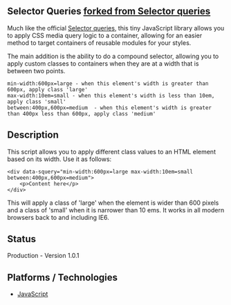 ## Selector Queries [forked from Selector queries](https://github.com/ahume/selector-queries)

Much like the official [Selector queries](https://github.com/ahume/selector-queries), this tiny JavaScript library allows you to apply CSS media query logic to a container, allowing for an easier method to target containers of reusable modules for your styles.

The main addition is the ability to do a compound selector, allowing you to apply custom classes to containers when they are at a width that is between two points.

	min-width:600px=large - when this element's width is greater than 600px, apply class 'large'
	max-width:10em=small - when this element's width is less than 10em, apply class 'small'
	between:400px,600px=medium  - when this element's width is greater than 400px less than 600px, apply class 'medium'

## Description
This script allows you to apply different class values to an HTML element based on its width. Use it as follows:

    <div data-squery="min-width:600px=large max-width:10em=small between:400px,600px=medium">
        <p>Content here</p>
    </div>
    
This will apply a class of 'large' when the element is wider than 600 pixels and a class of 'small' when it is narrower than 10 ems. It works in all modern browsers back to and including IE6.

## Status
Production - Version 1.0.1

## Platforms / Technologies
* [JavaScript](http://en.wikipedia.org/wiki/JavaScript)